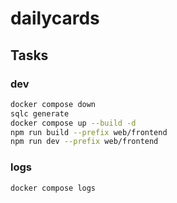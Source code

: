 # dailycards

## Tasks

### dev

```bash
docker compose down
sqlc generate
docker compose up --build -d
npm run build --prefix web/frontend
npm run dev --prefix web/frontend
```

### logs

```bash
docker compose logs
```